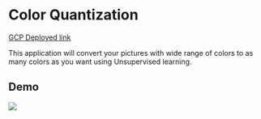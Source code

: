 # Color Quantization

[GCP Deployed link](https://color-quantizer-mpnqgsem3q-as.a.run.app)

<!-- Deployed link: https://color-quantizer-mpnqgsem3q-as.a.run.app -->

This application will convert your pictures with wide range of colors to as many colors as you want using Unsupervised learning.

## Demo

<img src="static/quantizer_demo.gif" >
